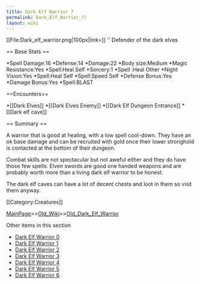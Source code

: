 ```yaml
---
title: Dark Elf Warrior 7
permalink: Dark_Elf_Warrior_7/
layout: wiki
---
```

[[File:Dark_elf_warrior.png|100px|link=]] '' Defender of the dark elves

== Base Stats ==

*Spell Damage:16
*Defense:14
*Damage:22
*Body size:Medium
*Magic Resistance:Yes
*Spell:Heal Self
*Sorcery:1
*Spell :Heal Other
*Night Vision:Yes
*Spell:Heal Self
*Spell:Speed Self
*Defense Bonus:Yes
*Damage Bonus:Yes
*Spell:BLAST

==Encounters==

*[[Dark Elves]]
*[[Dark Elves Enemy]]
*[[Dark Elf Dungeon Entrance]]
*[[Dark elf cave]]

== Summary ==

A warrior that is good at healing, with a low spell cool-down. They have an ok base damage and can be recruited with gold once their lower stronghold is contacted at the bottom of their dungeon.

Combat skills are not spectacular but not aweful either and they do have those few spells. Elven swords are good one handed weapons and are probably worth more than a living dark elf warrior to be honest.

The dark elf caves can have a lot of decent chests and loot in them so visit them anyway.

[[Category:Creatures]]

[MainPage](/keeperrl_wiki/ "wikilink")>>[Old_Wiki](/keeperrl_wiki/Old_Wiki "wikilink")>>[Old_Dark_Elf_Warrior](/keeperrl_wiki/Old_Dark_Elf_Warrior "wikilink")

Other items in this section
-    [Dark Elf Warrior 0](/keeperrl_wiki/Dark_Elf_Warrior_0 "wikilink")
-    [Dark Elf Warrior 1](/keeperrl_wiki/Dark_Elf_Warrior_1 "wikilink")
-    [Dark Elf Warrior 2](/keeperrl_wiki/Dark_Elf_Warrior_2 "wikilink")
-    [Dark Elf Warrior 3](/keeperrl_wiki/Dark_Elf_Warrior_3 "wikilink")
-    [Dark Elf Warrior 4](/keeperrl_wiki/Dark_Elf_Warrior_4 "wikilink")
-    [Dark Elf Warrior 5](/keeperrl_wiki/Dark_Elf_Warrior_5 "wikilink")
-    [Dark Elf Warrior 6](/keeperrl_wiki/Dark_Elf_Warrior_6 "wikilink")
